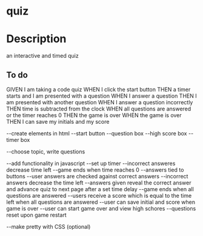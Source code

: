 # quiz


# Description

an interactive and timed quiz

## To do

GIVEN I am taking a code quiz
WHEN I click the start button
THEN a timer starts and I am presented with a question
WHEN I answer a question
THEN I am presented with another question
WHEN I answer a question incorrectly
THEN time is subtracted from the clock
WHEN all questions are answered or the timer reaches 0
THEN the game is over
WHEN the game is over
THEN I can save my initials and my score

 --create elements in html
    --start button
    --question box
    --high score box
    --timer box


 --choose topic, write questions

 --add functionality in javascript
   --set up timer
    --incorrect answeres decrease time left
    --game ends when time reaches 0
 --answers tied to buttons
    --user answers are checked against correct answers
    --incorrect answers decrease the time left
    --answers given reveal the correct answer and advance quiz to next page after a set time delay
 --game ends when all questions are answered
    --users receive a score which is equal to the time left when all questions are answered
 --user can save initial and score when game is over
 --user can start game over and view high schores
    --questions reset upon game restart

 --make pretty with CSS (optional)